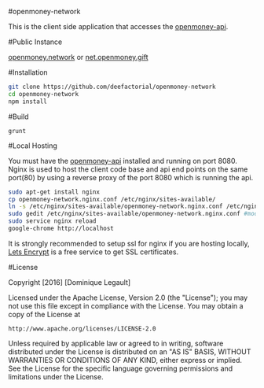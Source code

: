 #openmoney-network

This is the client side application that accesses the [openmoney-api](https://github.com/deefactorial/openmoney-api).

#Public Instance

[openmoney.network](https://openmoney.network) or [net.openmoney.gift](https://net.openmoney.gift)

#Installation

```sh
git clone https://github.com/deefactorial/openmoney-network
cd openmoney-network
npm install
```

#Build

`grunt`

#Local Hosting

You must have the [openmoney-api](https://github.com/deefactorial/openmoney-api) installed and running on port 8080. Nginx is used to host the client code base and api end points on the same port(80) by using a reverse proxy of the port 8080 which is running the api.

```sh
sudo apt-get install nginx
cp openmoney-network.nginx.conf /etc/nginx/sites-available/
ln -s /etc/nginx/sites-available/openmoney-network.nginx.conf /etc/nginx/sites-enabled/openmoney-network.nginx.conf
sudo gedit /etc/nginx/sites-available/openmoney-network.nginx.conf #modify the root path and the location / alias path to this repo path
sudo service nginx reload
google-chrome http://localhost
```

It is strongly recommended to setup ssl for nginx if you are hosting locally, [Lets Encrypt](https://letsencrypt.org/) is a free service to get SSL certificates.

#License

Copyright [2016] [Dominique Legault]

Licensed under the Apache License, Version 2.0 (the "License");
you may not use this file except in compliance with the License.
You may obtain a copy of the License at

    http://www.apache.org/licenses/LICENSE-2.0

Unless required by applicable law or agreed to in writing, software
distributed under the License is distributed on an "AS IS" BASIS,
WITHOUT WARRANTIES OR CONDITIONS OF ANY KIND, either express or implied.
See the License for the specific language governing permissions and
limitations under the License.
